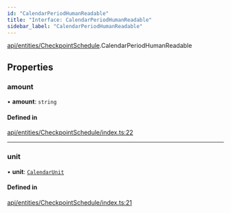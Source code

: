 ```yaml
---
id: "CalendarPeriodHumanReadable"
title: "Interface: CalendarPeriodHumanReadable"
sidebar_label: "CalendarPeriodHumanReadable"
---
```


[api/entities/CheckpointSchedule](../../../../../modules/API/Entities/CheckpointSchedule/CheckpointSchedule.md).CalendarPeriodHumanReadable

## Properties

### amount

• **amount**: `string`

#### Defined in

[api/entities/CheckpointSchedule/index.ts:22](https://github.com/PolymeshAssociation/polymesh-sdk/blob/acc2284c/src/api/entities/CheckpointSchedule/index.ts#L22)

___

### unit

• **unit**: [`CalendarUnit`](../../../../../enums/Types/CalendarUnit/CalendarUnit.md)

#### Defined in

[api/entities/CheckpointSchedule/index.ts:21](https://github.com/PolymeshAssociation/polymesh-sdk/blob/acc2284c/src/api/entities/CheckpointSchedule/index.ts#L21)
